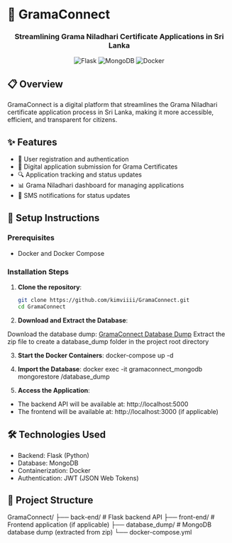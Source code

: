 # 🏡 GramaConnect

<div align="center">
  <h3>Streamlining Grama Niladhari Certificate Applications in Sri Lanka</h3>
  
  ![Flask](https://img.shields.io/badge/Flask-000000?style=for-the-badge&logo=flask&logoColor=white)
  ![MongoDB](https://img.shields.io/badge/MongoDB-4EA94B?style=for-the-badge&logo=mongodb&logoColor=white)
  ![Docker](https://img.shields.io/badge/Docker-2496ED?style=for-the-badge&logo=docker&logoColor=white)
</div>

## 📋 Overview

GramaConnect is a digital platform that streamlines the Grama Niladhari certificate application process in Sri Lanka, making it more accessible, efficient, and transparent for citizens.

## ✨ Features

- 🔐 User registration and authentication
- 📝 Digital application submission for Grama Certificates
- 🔍 Application tracking and status updates
- 📊 Grama Niladhari dashboard for managing applications
- 📱 SMS notifications for status updates

## 🚀 Setup Instructions

### Prerequisites
- Docker and Docker Compose

### Installation Steps

1. **Clone the repository**:
   ```bash
   git clone https://github.com/kimviiii/GramaConnect.git
   cd GramaConnect

2. **Download and Extract the Database**:

Download the database dump: <a href="https://drive.google.com/file/d/1trWZRmY6p7G4oTb6U2G9-T0pB0liViHm/view?usp=sharing" target="_blank">GramaConnect Database Dump</a>
Extract the zip file to create a database_dump folder in the project root directory

3. **Start the Docker Containers**:
docker-compose up -d

4. **Import the Database**:
docker exec -it gramaconnect_mongodb mongorestore /database_dump

5. **Access the Application**:
- The backend API will be available at: http://localhost:5000
- The frontend will be available at: http://localhost:3000 (if applicable)

## 🛠️ Technologies Used
- Backend: Flask (Python)
- Database: MongoDB
- Containerization: Docker
- Authentication: JWT (JSON Web Tokens)

## 📂 Project Structure
GramaConnect/
├── back-end/       # Flask backend API
├── front-end/      # Frontend application (if applicable)
├── database_dump/  # MongoDB database dump (extracted from zip)
└── docker-compose.yml
